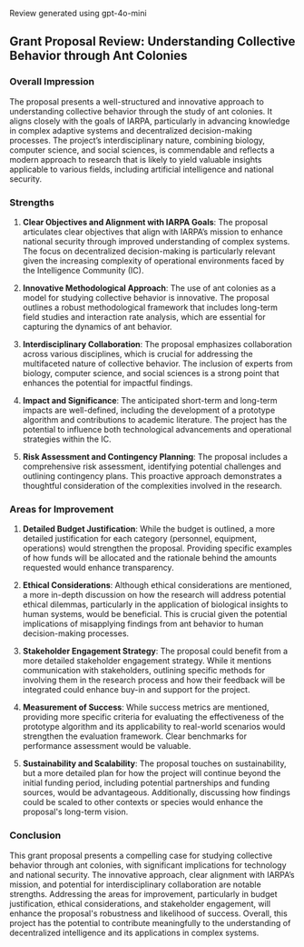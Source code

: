 Review generated using gpt-4o-mini

## Grant Proposal Review: Understanding Collective Behavior through Ant Colonies

### Overall Impression
The proposal presents a well-structured and innovative approach to understanding collective behavior through the study of ant colonies. It aligns closely with the goals of IARPA, particularly in advancing knowledge in complex adaptive systems and decentralized decision-making processes. The project’s interdisciplinary nature, combining biology, computer science, and social sciences, is commendable and reflects a modern approach to research that is likely to yield valuable insights applicable to various fields, including artificial intelligence and national security.

### Strengths

1. **Clear Objectives and Alignment with IARPA Goals**: The proposal articulates clear objectives that align with IARPA’s mission to enhance national security through improved understanding of complex systems. The focus on decentralized decision-making is particularly relevant given the increasing complexity of operational environments faced by the Intelligence Community (IC).

2. **Innovative Methodological Approach**: The use of ant colonies as a model for studying collective behavior is innovative. The proposal outlines a robust methodological framework that includes long-term field studies and interaction rate analysis, which are essential for capturing the dynamics of ant behavior.

3. **Interdisciplinary Collaboration**: The proposal emphasizes collaboration across various disciplines, which is crucial for addressing the multifaceted nature of collective behavior. The inclusion of experts from biology, computer science, and social sciences is a strong point that enhances the potential for impactful findings.

4. **Impact and Significance**: The anticipated short-term and long-term impacts are well-defined, including the development of a prototype algorithm and contributions to academic literature. The project has the potential to influence both technological advancements and operational strategies within the IC.

5. **Risk Assessment and Contingency Planning**: The proposal includes a comprehensive risk assessment, identifying potential challenges and outlining contingency plans. This proactive approach demonstrates a thoughtful consideration of the complexities involved in the research.

### Areas for Improvement

1. **Detailed Budget Justification**: While the budget is outlined, a more detailed justification for each category (personnel, equipment, operations) would strengthen the proposal. Providing specific examples of how funds will be allocated and the rationale behind the amounts requested would enhance transparency.

2. **Ethical Considerations**: Although ethical considerations are mentioned, a more in-depth discussion on how the research will address potential ethical dilemmas, particularly in the application of biological insights to human systems, would be beneficial. This is crucial given the potential implications of misapplying findings from ant behavior to human decision-making processes.

3. **Stakeholder Engagement Strategy**: The proposal could benefit from a more detailed stakeholder engagement strategy. While it mentions communication with stakeholders, outlining specific methods for involving them in the research process and how their feedback will be integrated could enhance buy-in and support for the project.

4. **Measurement of Success**: While success metrics are mentioned, providing more specific criteria for evaluating the effectiveness of the prototype algorithm and its applicability to real-world scenarios would strengthen the evaluation framework. Clear benchmarks for performance assessment would be valuable.

5. **Sustainability and Scalability**: The proposal touches on sustainability, but a more detailed plan for how the project will continue beyond the initial funding period, including potential partnerships and funding sources, would be advantageous. Additionally, discussing how findings could be scaled to other contexts or species would enhance the proposal's long-term vision.

### Conclusion
This grant proposal presents a compelling case for studying collective behavior through ant colonies, with significant implications for technology and national security. The innovative approach, clear alignment with IARPA’s mission, and potential for interdisciplinary collaboration are notable strengths. Addressing the areas for improvement, particularly in budget justification, ethical considerations, and stakeholder engagement, will enhance the proposal's robustness and likelihood of success. Overall, this project has the potential to contribute meaningfully to the understanding of decentralized intelligence and its applications in complex systems.